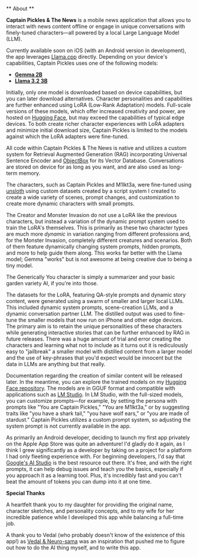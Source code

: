 ** About **

**Captain Pickles & The News** is a mobile news application that allows you to interact with news content offline or engage in unique conversations with finely-tuned characters—all powered by a local Large Language Model (LLM).

Currently available soon on iOS (with an Android version in development), the app leverages [Llama.cpp](https://github.com/ggerganov/llama.cpp) directly. Depending on your device's capabilities, Captain Pickles uses one of the following models:

*   **[Gemma 2B](https://huggingface.co/google/gemma-2-2b-it)**
*   **[Llama 3.2 3B](https://huggingface.co/meta-llama/Llama-3.2-3B-Instruct)**

Initially, only one model is downloaded based on device capabilities, but you can later download alternatives.  Character personalities and capabilities are further enhanced using LoRA (Low-Rank Adaptation) models. Full-scale versions of these models, which offer increased creativity and power, are hosted on [Hugging Face](https://huggingface.co), but may exceed the capabilities of typical edge devices. To both create richer character experiences with LoRA adapters and minimize initial download size, Captain Pickles is limited to the models against which the LoRA adapters were fine-tuned.

All code within Captain Pickles & The News is native and utilizes a custom system for Retrieval Augmented Generation (RAG) incorporating Universal Sentence Encoder and [ObjectBox](https://objectbox.io/) for its Vector Database. Conversations are stored on device for as long as you want, and are also used as long-term memory.

The characters, such as Captain Pickles and M1lkt3a, were fine-tuned using [unsloth](https://github.com/unslothai/unsloth) using custom datasets created by a script system I created to create a wide variety of scenes, prompt changes, and customization to create more dynamic characters with small prompts.

The Creator and Monster Invasion do not use a LoRA like the previous characters, but instead a variation of the dynamic prompt system used to train the LoRA's themselves. This is primarily as these two character types are much more *dynamic* in variation ranging from different professions and, for the Monster Invasion, completely different creatures and scenarios. Both of them feature dynamically changing system prompts, hidden prompts, and more to help guide them along.  This works far better with the Llama model; Gemma "works" but is not awesome at being creative due to being a tiny model.

The Generically You character is simply a summarizer and your basic garden variety AI, if you're into those.

The datasets for the LoRA, featuring QA-style prompts and dynamic story content, were generated using a swarm of smaller and larger local LLMs. This included dynamic system prompts, scene-creation LLMs, and a dynamic conversation partner LLM. The distilled output was used to fine-tune the smaller models that now run on iPhone and other edge devices. The primary aim is to retain the unique personalities of these characters while generating interactive stories that can be further enhanced by RAG in future releases. There was a huge amount of trial and error creating the characters and learning what not to include as it turns out it is rediculously easy to "jailbreak" a smaller model with distilled content from a larger model and the use of key-phrases that you'd expect would be innocent but the data in LLMs are anything but that really.

Documentation regarding the creation of similar content will be released later. In the meantime, you can explore the trained models on my [Hugging Face repository](https://huggingface.co/spybyscript). The models are in GGUF format and compatible with applications such as [LM Studio](https://lmstudio.ai/). In LM Studio, with the full-sized models, you can customize prompts—for example, by setting the persona with prompts like "You are Captain Pickles," "You are M1lkt3a," or by suggesting traits like "you have a shark tail," "you have wolf ears," or "you are made of stardust." Captain Pickles utilizes a custom prompt system, so adjusting the system prompt is not currently available in the app.

As primarily an Android developer, deciding to launch my first app privately on the Apple App Store was quite an adventure! I'd gladly do it again, as I think I grew significantly as a developer by taking on a project for a platform I had only fleeting experience with. For beginning developers, I'd say that [Google's AI Studio](https://aistudio.google.com/) is the best resource out there. It's free, and with the right prompts, it can help debug issues and teach you the basics, especially if you approach it as a learning tool. Plus, it's incredibly fast and you can't beat the amount of tokens you can dump into it at one time.

**Special Thanks**

A heartfelt thank you to my daughter for providing the original name, character sketches, and personality concepts, and to my wife for her incredible patience while I developed this app while balancing a full-time job.

A thank you to Vedal (who probably doesn't know of the existence of this app!) as [Vedal & Neuro-sama](https://www.twitch.tv/vedal987) was an inspiration that pushed me to figure out how to do the AI thing myself, and to write this app.
